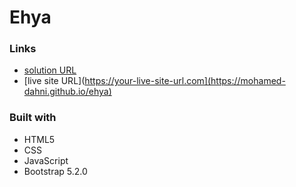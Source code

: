 # Ehya

### Links

- [solution URL](https://github.com/mohamed-dahni/ehya/edit)
- [live site URL](https://your-live-site-url.com](https://mohamed-dahni.github.io/ehya)

### Built with

- HTML5
- CSS
- JavaScript
- Bootstrap 5.2.0
